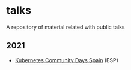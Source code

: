 # talks
A repository of material related with public talks

## 2021

* [Kubernetes Community Days Spain](2021_KubernetesCommunityDaysSpain/README.md) (ESP)
